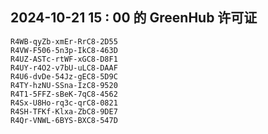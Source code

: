 ## 2024-10-21 15 : 00 的 GreenHub 许可证
```
R4WB-qyZb-xmEr-RrC8-2D55
R4VW-F506-5n3p-IkC8-463D
R4UZ-ASTc-rtWF-xGC8-D8F1
R4UY-r4O2-v7bU-uLC8-DAAF
R4U6-dvDe-54Jz-gEC8-5D9C
R4TY-hzNU-SSna-IzC8-9520
R4T1-5FFZ-sBeK-7qC8-4562
R4Sx-U8Ho-rq3c-qrC8-0821
R4SH-TFKf-Klxa-ZbC8-9DE7
R4Qr-VNWL-6BYS-BXC8-547D
```
